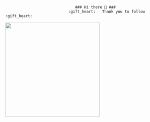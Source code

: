                                    ### Hi there 👋 ###
                                :gift_heart:   Thank you to follow  :gift_heart:
<img src="https://media.giphy.com/media/9PrqNHPAdWyJVOXntF/giphy.gif" width="300" />    
<!--
**Joemusic/Joemusic** is a ✨ _special_ ✨ repository because its `README.md` (this file) appears on your GitHub profile.



Here are some ideas to get you started:

- 🔭 I’m currently working on ...
- 🌱 I’m currently learning ...
- 👯 I’m looking to collaborate on ...
- 🤔 I’m looking for help with ...
- 💬 Ask me about ...
- 📫 How to reach me: ...
- 😄 Pronouns: ...
- ⚡ Fun fact: ...
-->
